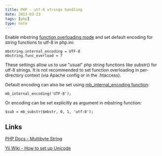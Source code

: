 ```yaml
---
title: PHP - utf-8 strings handling
date: 2013-03-23
tags: [php]
type: note
---
```


Enable mbstring [function overloading mode](http://www.php.net/manual/en/mbstring.overload.php) and set default
encoding for string functions to utf-8 in php.ini:

    mbstring.internal_encoding = UTF-8
    mbstring.func_overload = 7

<!-- more -->
These settings allow us to use "usual" php string functions like substr() for utf-8 strings.
It is not recommended to set function overloading in per-directory context (via Apache config or in the .htaccess).

Default encoding can also be set using [mb_internal_encoding function](http://php.net/manual/en/function.mb-internal-encoding.php):

    mb_internal_encoding('UTF-8');

Or encoding can be set explicitly as argument in mbstring function:

    $sub = mb_substr($mbstr, 0, 1, 'utf-8');

Links
--------------------------------------------

[PHP Docs - Multibyte String](http://www.php.net/manual/en/book.mbstring.php)

[Yii Wiki - How to set up Unicode](http://www.yiiframework.com/wiki/16/how-to-set-up-unicode/)

